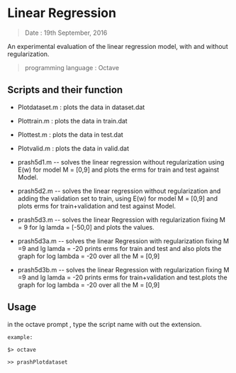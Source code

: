 # Linear Regression

> Date : 19th September, 2016

An experimental evaluation of the linear regression model, with and without regularization.

> programming language : Octave

## Scripts and their function

- Plotdataset.m  : plots the data in dataset.dat
- Plottrain.m : plots the data in train.dat
- Plottest.m : plots the data in test.dat
- Plotvalid.m : plots the data in valid.dat

- prash5d1.m		-- solves the linear regression without regularization using E(w) for model M = [0,9] 
			   and plots the erms for train and test against Model.
- prash5d2.m		-- solves the linear regression without regularization and adding the validation set to train,
		 	   using E(w) for model M = [0,9] and plots erms for train+validation and test against Model.
- prash5d3.m		-- solves the linear Regression with regularization fixing M = 9 for lg lamda = [-50,0] and plots the values.
- prash5d3a.m		-- solves the linear Regression with regularization fixing M =9 and lg lamda = -20 prints erms for train and test
			   and also plots the graph for log lambda = -20 over all the M = [0,9]
- prash5d3b.m		-- solves the linear Regression with regularization fixing M =9 and lg lamda = -20 prints erms for train+validation 
			   and test.plots the graph for log lambda = -20 over all the M = [0,9]

## Usage 

in the octave prompt , type the script name with out the extension.

```
example: 

$> octave

>> prashPlotdataset
```
